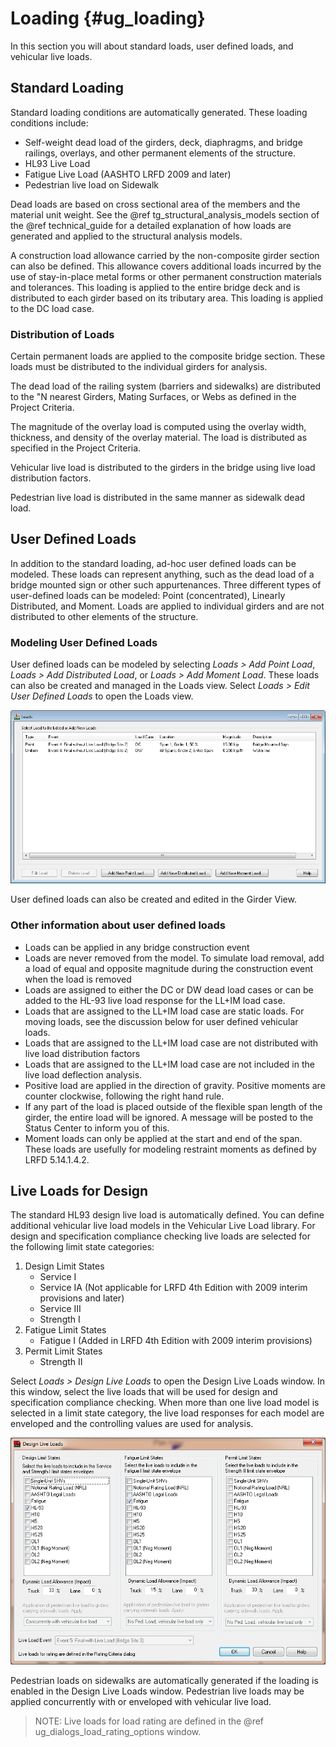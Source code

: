 Loading {#ug_loading}
==============================================
In this section you will about standard loads, user defined loads, and vehicular live loads.

Standard Loading
----------------
Standard loading conditions are automatically generated. These loading conditions include:
* Self-weight dead load of the girders, deck, diaphragms, and bridge railings, overlays, and other permanent elements of the structure.
* HL93 Live Load
* Fatigue Live Load (AASHTO LRFD 2009 and later)
* Pedestrian live load on Sidewalk

Dead loads are based on cross sectional area of the members and the material unit weight. See the @ref tg_structural_analysis_models section of the @ref technical_guide for a detailed explanation of how loads are generated and applied to the structural analysis models.

A construction load allowance carried by the non-composite girder section can also be defined. This allowance covers additional loads incurred by the use of stay-in-place metal forms or other permanent construction materials and tolerances. This loading is applied to the entire bridge deck and is distributed to each girder based on its tributary area. This loading is applied to the DC load case.

### Distribution of Loads ###
Certain permanent loads are applied to the composite bridge section. These loads must be distributed to the individual girders for analysis.

The dead load of the railing system (barriers and sidewalks) are distributed to the "N nearest Girders, Mating Surfaces, or Webs as defined in the Project Criteria.

The magnitude of the overlay load is computed using the overlay width, thickness, and density of the overlay material. The load is distributed as specified in the Project Criteria.

Vehicular live load is distributed to the girders in the bridge using live load distribution factors.

Pedestrian live load is distributed in the same manner as sidewalk dead load.


User Defined Loads
------------------
In addition to the standard loading, ad-hoc user defined loads can be modeled. These loads can represent anything, such as the dead load of a bridge mounted sign or other such appurtenances. Three different types of user-defined loads can be modeled: Point (concentrated), Linearly Distributed, and Moment. Loads are applied to individual girders and are not distributed to other elements of the structure.

### Modeling User Defined Loads ###
User defined loads can be modeled by selecting *Loads > Add Point Load*, *Loads > Add Distributed Load*, or *Loads > Add Moment Load*. These loads can also be created and managed in the Loads view. Select *Loads > Edit User Defined Loads* to open the Loads view.

![](LoadsView.png)

User defined loads can also be created and edited in the Girder View.

### Other information about user defined loads ###
* Loads can be applied in any bridge construction event
* Loads are never removed from the model. To simulate load removal, add a load of equal and opposite magnitude during the construction event when the load is removed
* Loads are assigned to either the DC or DW dead load cases or can be added to the HL-93 live load response for the LL+IM load case.
* Loads that are assigned to the LL+IM load case are static loads. For moving loads, see the discussion below for user defined vehicular loads.
* Loads that are assigned to the LL+IM load case are not distributed with live load distribution factors
* Loads that are assigned to the LL+IM load case are not included in the live load deflection analysis.
* Positive load are applied in the direction of gravity. Positive moments are counter clockwise, following the right hand rule.
* If any part of the load is placed outside of the flexible span length of the girder, the entire load will be ignored. A message will be posted to the Status Center to inform you of this.
* Moment loads can only be applied at the start and end of the span. These loads are usefully for modeling restraint moments as defined by LRFD 5.14.1.4.2.

Live Loads for Design
----------------------
The standard HL93 design live load is automatically defined. You can define additional vehicular live load models in the Vehicular Live Load library. For design and specification compliance checking live loads are selected for the following limit state categories:

1. Design Limit States
   * Service I
   * Service IA (Not applicable for LRFD 4th Edition with 2009 interim provisions and later)
   * Service III
   * Strength I 
2. Fatigue Limit States
   * Fatigue I (Added in LRFD 4th Edition with 2009 interim provisions)
3. Permit Limit States
   * Strength II

Select *Loads > Design Live Loads* to open the Design Live Loads window. In this window, select the live loads that will be used for design and specification compliance checking. When more than one live load model is selected in a limit state category, the live load responses for each model are enveloped and the controlling values are used for analysis.

![](DesignLiveLoads.png)

Pedestrian loads on sidewalks are automatically generated if the loading is enabled in the Design Live Loads window. Pedestrian live loads may be applied concurrently with or enveloped with vehicular live load.

> NOTE: Live loads for load rating are defined in the @ref ug_dialogs_load_rating_options window.
